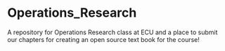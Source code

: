 # Operations_Research
A repository for Operations Research class at ECU and a place to submit our chapters for creating an open source text book for the course!
